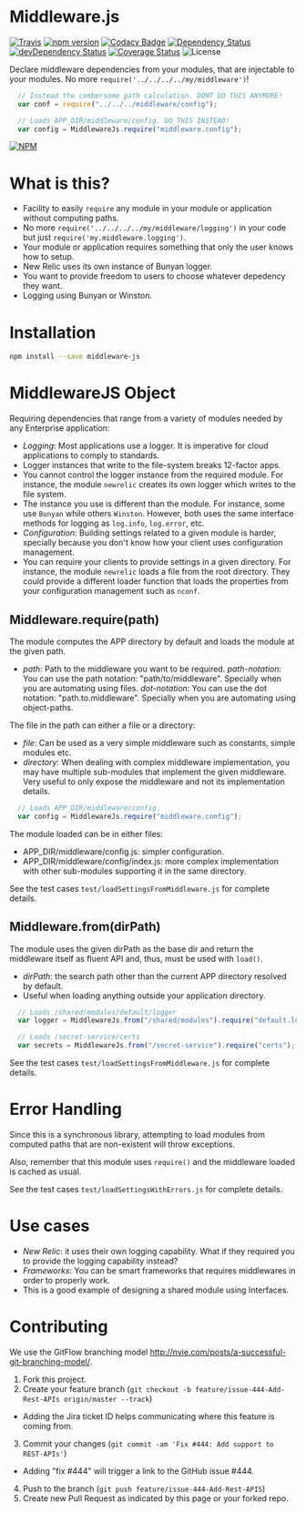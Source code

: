 # Middleware.js

[![Travis](https://api.travis-ci.org/marcellodesales/middleware-js.svg)](https://travis-ci.org/marcellodesales/middleware-js) [![npm version](https://badge.fury.io/js/middleware-js.svg)](http://badge.fury.io/js/middleware-js) [![Codacy Badge](https://www.codacy.com/project/badge/172621abbd81457d84ee5df6ebe13f91)](https://www.codacy.com/app/marcellodesales/middleware-js) [![Dependency Status](https://david-dm.org/marcellodesales/middleware-js.svg)](https://david-dm.org/marcellodesales/middleware-js) [![devDependency Status](https://david-dm.org/marcellodesales/middleware-js/dev-status.svg)](https://david-dm.org/marcellodesales/middleware-js#info=devDependencies) [![Coverage Status](https://coveralls.io/repos/marcellodesales/middleware-js/badge.svg?branch=master&service=github)](https://coveralls.io/github/marcellodesales/middleware-js?branch=master) ![License](https://img.shields.io/badge/license-MIT-lightgray.svg)

Declare middleware dependencies from your modules, that are injectable to your modules. No more `require('../../../../my/middleware')`!

```js
  // Instead the combersome path calculation. DONT DO THIS ANYMORE!
  var conf = require("../../../middleware/config");

  // Loads APP_DIR/middleware/config. DO THIS INSTEAD!
  var config = MiddlewareJs.require("middleware.config");
```

[![NPM](https://nodei.co/npm/middleware-js.png?downloads=true&downloadRank=true&stars=true)](https://nodei.co/npm/middleware-js/)

# What is this?

* Facility to easily `require` any module in your module or application without computing paths.
 * No more `require('../../../../my/middleware/logging')` in your code but just `require('my.middleware.logging')`.
* Your module or application requires something that only the user knows how to setup.
 * New Relic uses its own instance of Bunyan logger.
* You want to provide freedom to users to choose whatever depedency they want.
 * Logging using Bunyan or Winston.

# Installation

```sh
npm install --save middleware-js
```

# MiddlewareJS Object

Requiring dependencies that range from a variety of modules needed by any Enterprise application:

* *Logging*: Most applications use a logger. It is imperative for cloud applications to comply to standards.
 * Logger instances that write to the file-system breaks 12-factor apps.
 * You cannot control the logger instance from the required module. For instance, the module `newrelic` creates its own logger which writes to the file system.
 * The instance you use is different than the module. For instance, some use `Bunyan` while others `Winston`. However, both uses the same interface methods for logging as `log.info`, `log.error`, etc.
* *Configuration*: Building settings related to a given module is harder, specially because you don't know how your client uses configuration management.
 * You can require your clients to provide settings in a given directory. For instance, the module `newrelic` loads a file from the root directory. They could provide a different loader function that loads the properties from your configuration management such as `nconf`.

## Middleware.require(path)

The module computes the APP directory by default and loads the module at the given path. 

* *path*: Path to the middleware you want to be required.
 *path-notation*: You can use the path notation: "path/to/middleware". Specially when you are automating using files.
 *dot-notation*: You can use the dot notation: "path.to.middleware". Specially when you are automating using object-paths.

The file in the path can either a file or a directory:

* *file*: Can be used as a very simple middleware such as constants, simple modules etc.
* *directory*: When dealing with complex middleware implementation, you may have multiple sub-modules that implement the given middleware. Very useful to only expose the middleware and not its implementation details.

```js
  // Loads APP_DIR/middleware/config.
  var config = MiddlewareJs.require("middleware.config");
```

The module loaded can be in either files:

* APP_DIR/middleware/config.js: simpler configuration.
* APP_DIR/middleware/config/index.js: more complex implementation with other sub-modules supporting it in the same directory.

See the test cases `test/loadSettingsFromMiddleware.js` for complete details.

## Middleware.from(dirPath)

The module uses the given dirPath as the base dir and return the middleware itself as fluent API and, thus, must be used with `load()`.

* *dirPath*: the search path other than the current APP directory resolved by default.
 * Useful when loading anything outside your application directory.

```js
  // Loads /shared/modules/default/logger
  var logger = MiddlewareJs.from("/shared/modules").require("default.logger");

  // Loads /secret-service/certs
  var secrets = MiddlewareJs.from("/secret-service").require("certs");
```

See the test cases `test/loadSettingsFromMiddleware.js` for complete details.

# Error Handling

Since this is a synchronous library, attempting to load modules from computed paths that are non-existent will throw exceptions.

Also, remember that this module uses `require()` and the middleware loaded is cached as usual.

See the test cases `test/loadSettingsWithErrors.js` for complete details.

# Use cases

* *New Relic*: it uses their own logging capability. What if they required you to provide the logging capability instead?
* *Frameworks*: You can be smart frameworks that requires middlewares in order to properly work.
 * This is a good example of designing a shared module using Interfaces.

# Contributing

We use the GitFlow branching model http://nvie.com/posts/a-successful-git-branching-model/.

1. Fork this project.
2. Create your feature branch (`git checkout -b feature/issue-444-Add-Rest-APIs origin/master --track`)
 * Adding the Jira ticket ID helps communicating where this feature is coming from.
3. Commit your changes (`git commit -am 'Fix #444: Add support to REST-APIs'`)
 * Adding "fix #444" will trigger a link to the GitHub issue #444.
4. Push to the branch (`git push feature/issue-444-Add-Rest-APIS`)
5. Create new Pull Request as indicated by this page or your forked repo.
